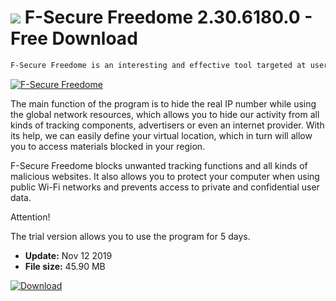 # ![](https://cdn.softexe.net/static/icon/1/f-secure-freedome-10515.png) F-Secure Freedome 2.30.6180.0 - Free Download

```sh
F-Secure Freedome is an interesting and effective tool targeted at users who value privacy while using the Internet. It is a recommendable addition to standard antivirus software.
```
[![F-Secure Freedome](https://gallery.dpcdn.pl/imgc/Tools/76844/g_-_420x350_1.5_-_x20170720175048_0.jpg)](https://softexe.net/win/security-privacy/data-protection/f-secure-freedome:pRepe.html)

The main function of the program is to hide the real IP number while using the global network resources, which allows you to hide our activity from all kinds of tracking components, advertisers or even an internet provider. With its help, we can easily define your virtual location, which in turn will allow you to access materials blocked in your region.
 
 F-Secure Freedome blocks unwanted tracking functions and all kinds of malicious websites. It also allows you to protect your computer when using public Wi-Fi networks and prevents access to private and confidential user data.
 
 Attention!
 
 The trial version allows you to use the program for 5 days.


- **Update:** Nov 12 2019
- **File size:** 45.90 MB

[![Download](https://cdn.softexe.net/static/img/download.png)](https://softexe.net/win/security-privacy/data-protection/f-secure-freedome:pRepe.html)

